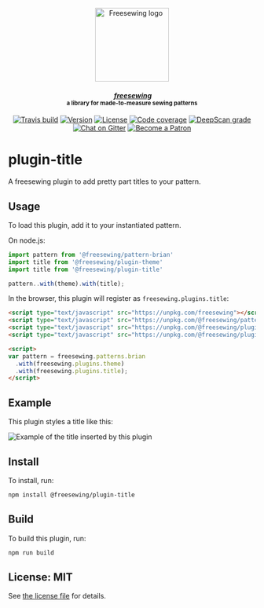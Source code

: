 <p align="center">
  <a title="Go to freesewing.org" href="https://freesewing.org/"><img src="https://freesewing.org/img/logo/black.svg" align="center" width="150px" alt="Freesewing logo"/></a>
</p>
<h4 align="center"><em>&nbsp;<a title="Go to freesewing.org" href="https://freesewing.org/">freesewing</a></em>
<br><sup>a library for made-to-measure sewing patterns</sup>
</h4>
<p align="center">
  <a href="https://travis-ci.org/freesewing/plugin-title"><img src="https://badgen.net/travis/freesewing/plugin-title/master" alt="Travis build"></a>
  <a href="https://www.npmjs.com/package/@freesewing/plugin-title"><img src="https://badgen.net/npm/v/@freesewing/plugin-title" alt="Version"></a>
  <a href="https://www.npmjs.com/package/@freesewing/plugin-title"><img src="https://badgen.net/npm/license/@freesewing/plugin-title" alt="License"></a>
  <a href="https://codecov.io/gh/freesewing/plugin-title"><img src="https://badgen.net/codecov/c/github/freesewing/plugin-title/master" alt="Code coverage"></a>
  <a href="https://deepscan.io/dashboard#view=project&pid=3299&bid=28273"><img src="https://deepscan.io/api/projects/3299/branches/28273/badge/grade.svg" alt="DeepScan grade"></a>
  <a href="https://gitter.im/freesewing/freesewing"><img src="https://badgen.net/badge/chat/on%20Gitter/cyan" alt="Chat on Gitter"></a>
  <a href="https://freesewing.org/patrons/join"><img src="https://badgen.net/badge/become/a%20Patron/FF5B77" alt="Become a Patron"></a>
</p>

# plugin-title

A freesewing plugin to add pretty part titles to your pattern.

## Usage

To load this plugin, add it to your instantiated pattern.

On node.js:

```js
import pattern from '@freesewing/pattern-brian'
import title from '@freesewing/plugin-theme'
import title from '@freesewing/plugin-title'

pattern..with(theme).with(title);
```

In the browser, this plugin will register as `freesewing.plugins.title`:

```html
<script type="text/javascript" src="https://unpkg.com/freesewing"></script>
<script type="text/javascript" src="https://unpkg.com/@freesewing/pattern-brian"></script>
<script type="text/javascript" src="https://unpkg.com/@freesewing/plugin-theme"></script>
<script type="text/javascript" src="https://unpkg.com/@freesewing/plugin-title"></script>

<script>
var pattern = freesewing.patterns.brian
  .with(freesewing.plugins.theme)
  .with(freesewing.plugins.title);
</script>
```

## Example

This plugin styles a title like this:

![Example of the title inserted by this plugin](https://github.com/freesewing/plugin-title/raw/master/img/example.png)

## Install

To install, run:

```sh
npm install @freesewing/plugin-title
```

## Build

To build this plugin, run:

```sh
npm run build
```

## License: MIT

See [the license file](https://github.com/freesewing/plugin-theme/blob/master/LICENSE)
for details.
